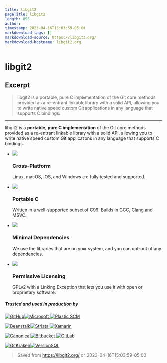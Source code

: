 ```yaml
---
title: libgit2
pageTitle: libgit2
length: 895
author: 
timestamp: 2023-04-16T15:03:59-05:00
markdownload-tags: []
markdownload-source: https://libgit2.org/
markdownload-hostname: libgit2.org
---
```


# libgit2

## Excerpt
> libgit2 is a portable, pure C implementation of the Git core methods provided as a re-entrant linkable library with a solid API, allowing you to write native speed custom Git applications in any language that supports C bindings.

---
libgit2 is a **portable**, **pure C implementation** of the Git core methods provided as a re-entrant linkable library with a solid API, allowing you to write native speed custom Git applications in any language that supports C bindings.

-   ![][fig1]
    
    ### Cross-Platform
    
    Linux, macOS, iOS, and Windows are fully tested and supported.
    
-   ![][fig2]
    
    ### Portable C
    
    Written in a well-supported subset of C99. Builds in GCC, Clang and MSVC.
    
-   ![][fig3]
    
    ### Minimal Dependencies
    
    We use the libraries that are on your system, and you can opt-out of any dependencies.
    
-   ![][fig4]
    
    ### Permissive Licensing
    
    GPLv2 with a Linking Exception that lets you use it with open or proprietary software.
    

##### Trusted and used in production by

 [![GitHub][fig5]](https://github.com/)[![Microsoft][fig6] ](https://www.microsoft.com/)[![Plastic SCM][fig7]](https://www.plasticscm.com/)

 [![Beanstalk][fig8]](https://beanstalkapp.com/)[![Striata][fig9] ](https://www.striata.com/)[![Xamarin][fig10]](https://visualstudio.microsoft.com/xamarin/)

 [![Canonical][fig11]](https://www.canonical.com/)[![Bitbucket][fig12] ](https://bitbucket.org/)[![GitLab][fig13]](https://about.gitlab.com/)

 [![GitKraken][fig14]](https://www.gitkraken.com/)[![VersionSQL][fig15]](https://www.versionsql.com/)

[fig1]: https://libgit2.org/images/libgit2/icon-cross-platform@2x.png
[fig2]: https://libgit2.org/images/libgit2/icon-c89@2x.png
[fig3]: https://libgit2.org/images/libgit2/icon-zero-dependencies@2x.png
[fig4]: https://libgit2.org/images/libgit2/icon-permissive-licensing@2x.png
[fig5]: https://libgit2.org/images/libgit2/logo-github@2x.png
[fig6]: https://libgit2.org/images/libgit2/logo-microsoft@2x.png
[fig7]: https://libgit2.org/images/libgit2/logo-plastic@2x.png
[fig8]: https://libgit2.org/images/libgit2/logo-beanstalk@2x.png
[fig9]: https://libgit2.org/images/libgit2/logo-striata@2x.png
[fig10]: https://libgit2.org/images/libgit2/logo-xamarin@2x.png
[fig11]: https://libgit2.org/images/libgit2/logo-canonical@2x.png
[fig12]: https://libgit2.org/images/libgit2/logo-bitbucket@2x.png
[fig13]: https://libgit2.org/images/libgit2/logo-gitlab@2x.png
[fig14]: https://libgit2.org/images/libgit2/logo-gitkraken@2x.png
[fig15]: https://libgit2.org/images/libgit2/logo-versionsql@2x.png

> Saved from https://libgit2.org/ on 2023-04-16T15:03:59-05:00